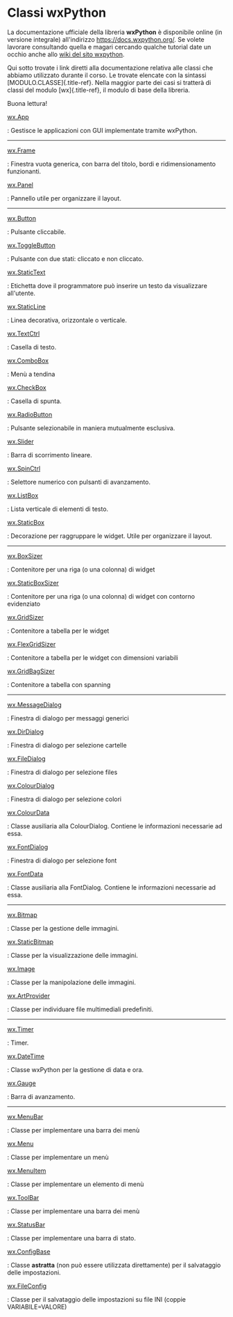 # Classi wxPython

La documentazione ufficiale della libreria **wxPython** è disponibile
online (in versione integrale) all\'indirizzo
<https://docs.wxpython.org/>. Se volete lavorare consultando quella e
magari cercando qualche tutorial date un occhio anche allo [wiki del
sito wxpython](https://wiki.wxpython.org).

Qui sotto trovate i link diretti alla documentazione relativa alle
classi che abbiamo utilizzato durante il corso. Le trovate elencate con
la sintassi [MODULO.CLASSE]{.title-ref}. Nella maggior parte dei casi si
tratterà di classi del modulo [wx]{.title-ref}, il modulo di base della
libreria.

Buona lettura!

[wx.App](https://docs.wxpython.org/wx.App.html)

:   Gestisce le applicazioni con GUI implementate tramite wxPython.

--------------------------------------------------------------------

[wx.Frame](https://docs.wxpython.org/wx.Frame.html)

:   Finestra vuota generica, con barra del titolo, bordi e
    ridimensionamento funzionanti.

[wx.Panel](https://docs.wxpython.org/wx.Panel.html)

:   Pannello utile per organizzare il layout.

--------------------------------------------------------------------

[wx.Button](https://docs.wxpython.org/wx.Button.html)

:   Pulsante cliccabile.

[wx.ToggleButton](https://docs.wxpython.org/wx.ToggleButton.html)

:   Pulsante con due stati: cliccato e non cliccato.

[wx.StaticText](https://docs.wxpython.org/wx.StaticText.html)

:   Etichetta dove il programmatore può inserire un testo da
    visualizzare all\'utente.

[wx.StaticLine](https://docs.wxpython.org/wx.StaticLine.html)

:   Linea decorativa, orizzontale o verticale.

[wx.TextCtrl](https://docs.wxpython.org/wx.TextCtrl.html)

:   Casella di testo.

[wx.ComboBox](https://docs.wxpython.org/wx.ComboBox.html)

:   Menù a tendina

[wx.CheckBox](https://docs.wxpython.org/wx.CheckBox.html)

:   Casella di spunta.

[wx.RadioButton](https://docs.wxpython.org/wx.RadioButton.html)

:   Pulsante selezionabile in maniera mutualmente esclusiva.

[wx.Slider](https://docs.wxpython.org/wx.Slider.html)

:   Barra di scorrimento lineare.

[wx.SpinCtrl](https://docs.wxpython.org/wx.SpinCtrl.html)

:   Selettore numerico con pulsanti di avanzamento.

[wx.ListBox](https://docs.wxpython.org/wx.ListBox.html)

:   Lista verticale di elementi di testo.

[wx.StaticBox](https://docs.wxpython.org/wx.StaticBox.html)

:   Decorazione per raggruppare le widget. Utile per organizzare il
    layout.

--------------------------------------------------------------------

[wx.BoxSizer](https://docs.wxpython.org/wx.BoxSizer.html)

:   Contenitore per una riga (o una colonna) di widget

[wx.StaticBoxSizer](https://docs.wxpython.org/wx.StaticBoxSizer.html)

:   Contenitore per una riga (o una colonna) di widget con contorno
    evidenziato

[wx.GridSizer](https://docs.wxpython.org/wx.GridSizer.html)

:   Contenitore a tabella per le widget

[wx.FlexGridSizer](https://docs.wxpython.org/wx.FlexGridSizer.html)

:   Contenitore a tabella per le widget con dimensioni variabili

[wx.GridBagSizer](https://docs.wxpython.org/wx.GridBagSizer.html)

:   Contenitore a tabella con spanning

--------------------------------------------------------------------

[wx.MessageDialog](https://docs.wxpython.org/wx.MessageDialog.html)

:   Finestra di dialogo per messaggi generici

[wx.DirDialog](https://docs.wxpython.org/wx.DirDialog.html)

:   Finestra di dialogo per selezione cartelle

[wx.FileDialog](https://docs.wxpython.org/wx.FileDialog.html)

:   Finestra di dialogo per selezione files

[wx.ColourDialog](https://docs.wxpython.org/wx.ColourDialog.html)

:   Finestra di dialogo per selezione colori

[wx.ColourData](https://docs.wxpython.org/wx.ColourData.html)

:   Classe ausiliaria alla ColourDialog. Contiene le informazioni
    necessarie ad essa.

[wx.FontDialog](https://docs.wxpython.org/wx.FontDialog.html)

:   Finestra di dialogo per selezione font

[wx.FontData](https://docs.wxpython.org/wx.FontData.html)

:   Classe ausiliaria alla FontDialog. Contiene le informazioni
    necessarie ad essa.

--------------------------------------------------------------------

[wx.Bitmap](https://docs.wxpython.org/wx.Bitmap.html)

:   Classe per la gestione delle immagini.

[wx.StaticBitmap](https://docs.wxpython.org/wx.StaticBitmap.html)

:   Classe per la visualizzazione delle immagini.

[wx.Image](https://docs.wxpython.org/wx.Image.html)

:   Classe per la manipolazione delle immagini.

[wx.ArtProvider](https://docs.wxpython.org/wx.ArtProvider.html)

:   Classe per individuare file multimediali predefiniti.

--------------------------------------------------------------------

[wx.Timer](https://docs.wxpython.org/wx.Timer.html)

:   Timer.

[wx.DateTime](https://docs.wxpython.org/wx.DateTime.html)

:   Classe wxPython per la gestione di data e ora.

[wx.Gauge](https://docs.wxpython.org/wx.Gauge.html)

:   Barra di avanzamento.

--------------------------------------------------------------------

[wx.MenuBar](https://docs.wxpython.org/wx.MenuBar.html)

:   Classe per implementare una barra dei menù

[wx.Menu](https://docs.wxpython.org/wx.Menu.html)

:   Classe per implementare un menù

[wx.MenuItem](https://docs.wxpython.org/wx.Menuitem.html)

:   Classe per implementare un elemento di menù

[wx.ToolBar](https://docs.wxpython.org/wx.ToolBar.html)

:   Classe per implementare una barra dei menù

[wx.StatusBar](https://docs.wxpython.org/wx.StatusBar.html)

:   Classe per implementare una barra di stato.

[wx.ConfigBase](https://docs.wxpython.org/wx.ConfigBase.html)

:   Classe **astratta** (non può essere utilizzata direttamente) per il
    salvataggio delle impostazioni.

[wx.FileConfig](https://docs.wxpython.org/wx.FileConfig.html)

:   Classe per il salvataggio delle impostazioni su file INI (coppie
    VARIABILE=VALORE)


